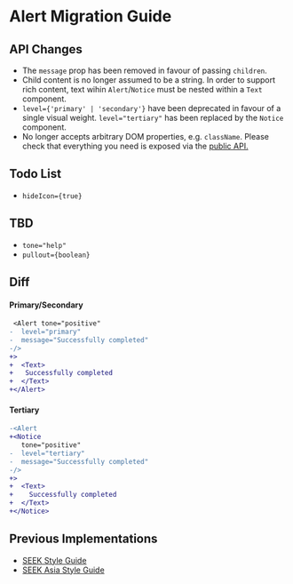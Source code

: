 # Alert Migration Guide

## API Changes

- The `message` prop has been removed in favour of passing `children`.
- Child content is no longer assumed to be a string. In order to support rich content, text wihin `Alert`/`Notice` must be nested within a `Text` component.
- `level={'primary' | 'secondary'}` have been deprecated in favour of a single visual weight. `level="tertiary"` has been replaced by the `Notice` component.
- No longer accepts arbitrary DOM properties, e.g. `className`. Please check that everything you need is exposed via the [public API.](https://seek-oss.github.io/braid-design-system/components/Alert)

## Todo List

- `hideIcon={true}`

## TBD

- `tone="help"`
- `pullout={boolean}`

## Diff

#### Primary/Secondary

```diff
 <Alert tone="positive"
-  level="primary"
-  message="Successfully completed"
-/>
+>
+  <Text>
+   Successfully completed
+  </Text>
+</Alert>
```

#### Tertiary

```diff
-<Alert
+<Notice
   tone="positive"
-  level="tertiary"
-  message="Successfully completed"
-/>
+>
+  <Text>
+    Successfully completed
+  </Text>
+</Notice>
```

## Previous Implementations

- [SEEK Style Guide](https://seek-oss.github.io/seek-style-guide/alert)
- [SEEK Asia Style Guide](https://seekinternational.github.io/seek-asia-style-guide/alert)
